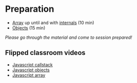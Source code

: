 # Preparation

- [Array](https://javascript.info/array) up until and with [internals](https://javascript.info/array#internals) (10 min)
- [Objects](https://javascript.info/object) (15 min)

_Please go through the material and come to session prepared!_

## Flipped classroom videos

- [Javascript callstack](https://www.loom.com/share/d09d10ea84da45e2bddd9ffa05396ed3)
- [Javascript objects](https://www.loom.com/share/312a9ec3e2ed42beb6017f4a4167bd46)
- [Javascript array](https://www.loom.com/share/06cdd6a4a3834cb696db8dd941ea6550)
